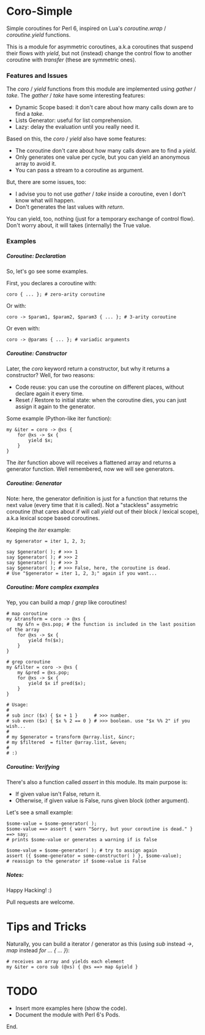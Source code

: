 Coro-Simple
===========

Simple coroutines for Perl 6, inspired on Lua's *coroutine.wrap* / *coroutine.yield* functions.

This is a module for asymmetric coroutines, a.k.a coroutines that suspend their flows
with *yield*, but not (instead) change the control flow to another coroutine with *transfer* (these
are symmetric ones).

### Features and Issues ###

The *coro* / *yield* functions from this module are implemented using *gather* / *take*.
The *gather* / *take* have some interesting features:

* Dynamic Scope based: it don't care about how many calls down are to find a *take*.
* Lists Generator: useful for list comprehension.
* Lazy: delay the evaluation until you really need it.

Based on this, the *coro* / *yield* also have some features:

* The coroutine don't care about how many calls down are to find a *yield*.
* Only generates one value per cycle, but you can yield an anonymous array to avoid it.
* You can pass a stream to a coroutine as argument.


But, there are some issues, too:

* I advise you to not use *gather* / *take* inside a coroutine, even I don't know what will happen.
* Don't generates the last values with *return*.

You can yield, too, nothing (just for a temporary exchange of control flow). Don't worry about,
it will takes (internally) the True value.

### Examples ###

##### Coroutine: Declaration #####

So, let's go see some examples.

First, you declares a coroutine with:

```perl6
coro { ... }; # zero-arity coroutine
```

Or with:

```perl6
coro -> $param1, $param2, $param3 { ... }; # 3-arity coroutine
```

Or even with:

```perl6
coro -> @params { ... }; # variadic arguments
```


##### Coroutine: Constructor #####

Later, the *coro* keyword return a constructor, but why it returns a constructor?
Well, for two reasons:

* Code reuse: you can use the coroutine on different places, without declare again it every time.
* Reset / Restore to initial state: when the coroutine dies, you can just assign it again to the generator.

Some example (Python-like iter function):

```perl6
my &iter = coro -> @xs {
    for @xs -> $x {
        yield $x;
    }
}
```

The *iter* function above will receives a flattened array and returns a generator function. Well remembered,
now we will see generators.

##### Coroutine: Generator #####

Note: here, the generator definition is just for a function that returns the next value (every time that it is called).
Not a "stackless" assymetric coroutine (that cares about if will call *yield* out of their block / lexical scope),
a.k.a lexical scope based coroutines.

Keeping the *iter* example:

```perl6
my $generator = iter 1, 2, 3;

say $generator( ); # >>> 1
say $generator( ); # >>> 2
say $generator( ); # >>> 3
say $generator( ); # >>> False, here, the coroutine is dead.
# Use "$generator = iter 1, 2, 3;" again if you want...
```

##### Coroutine: More complex examples #####

Yep, you can build a *map* / *grep* like coroutines!

```perl6
# map coroutine
my &transform = coro -> @xs {
    my &fn = @xs.pop; # the function is included in the last position of the array
    for @xs -> $x {
        yield fn($x);
    }
}

# grep coroutine
my &filter = coro -> @xs {
    my &pred = @xs.pop;
    for @xs -> $x {
        yield $x if pred($x);
    }
}

# Usage:
#
# sub incr ($x) { $x + 1 }      # >>> number.
# sub even ($x) { $x % 2 == 0 } # >>> boolean. use "$x %% 2" if you wish...
#
# my $generator = transform @array.list, &incr;
# my $filtered  = filter @array.list, &even;
#
# :)
```

##### Coroutine: Verifying #####

There's also a function called *assert* in this module. Its main purpose is:

* If given value isn't False, return it.
* Otherwise, if given value is False, runs given block (other argument).

Let's see a small example:

```perl6
$some-value = $some-generator( );
$some-value ==> assert { warn "Sorry, but your coroutine is dead." } ==> say;
# prints $some-value or generates a warning if is false

$some-value = $some-generator( ); # try to assign again
assert ({ $some-generator = some-constructor( ) }, $some-value);
# reassign to the generator if $some-value is False
```

##### Notes: #####

Happy Hacking! :)

Pull requests are welcome.

Tips and Tricks
===============

Naturally, you can build a iterator / generator as this (using *sub* instead *->*, *map* instead *for ... { ... }*):

```perl6
# receives an array and yields each element
my &iter = coro sub (@xs) { @xs ==> map &yield }
```

TODO
====

* Insert more examples here (show the code).
* Document the module with Perl 6's Pods.

End.